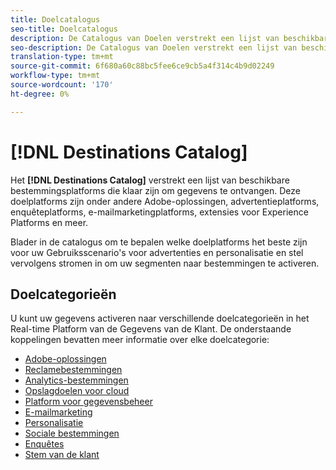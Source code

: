 ```yaml
---
title: Doelcatalogus
seo-title: Doelcatalogus
description: De Catalogus van Doelen verstrekt een lijst van beschikbare bestemmingen die klaar zijn om gegevens te ontvangen. Deze doelen zijn onder andere Adobe-oplossingen, advertentieplatforms, enquêteplatforms, e-mailmarketingplatforms en meer.
seo-description: De Catalogus van Doelen verstrekt een lijst van beschikbare bestemmingen die klaar zijn om gegevens te ontvangen. Deze doelen zijn onder andere Adobe-oplossingen, advertentieplatforms, enquêteplatforms, e-mailmarketingplatforms en meer.
translation-type: tm+mt
source-git-commit: 6f680a60c88bc5fee6ce9cb5a4f314c4b9d02249
workflow-type: tm+mt
source-wordcount: '170'
ht-degree: 0%

---
```



# [!DNL Destinations Catalog]

Het **[!DNL Destinations Catalog]** verstrekt een lijst van beschikbare bestemmingsplatforms die klaar zijn om gegevens te ontvangen. Deze doelplatforms zijn onder andere Adobe-oplossingen, advertentieplatforms, enquêteplatforms, e-mailmarketingplatforms, extensies voor Experience Platforms en meer.

Blader in de catalogus om te bepalen welke doelplatforms het beste zijn voor uw Gebruiksscenario&#39;s voor advertenties en personalisatie en stel vervolgens stromen in om uw segmenten naar bestemmingen te activeren.

## Doelcategorieën

U kunt uw gegevens activeren naar verschillende doelcategorieën in het Real-time Platform van de Gegevens van de Klant. De onderstaande koppelingen bevatten meer informatie over elke doelcategorie:

* [Adobe-oplossingen](/help/rtcdp/destinations/adobe-destinations.md)
* [Reclamebestemmingen](/help/rtcdp/destinations/advertising-destinations.md)
* [Analytics-bestemmingen](/help/rtcdp/destinations/analytics-destinations.md)
* [Opslagdoelen voor cloud](/help/rtcdp/destinations/cloud-storage-destinations.md)
* [Platform voor gegevensbeheer](/help/rtcdp/destinations/dmp-destinations.md)
* [E-mailmarketing](/help/rtcdp/destinations/email-marketing-destinations.md)
* [Personalisatie](/help/rtcdp/destinations/personalization-destinations.md)
* [Sociale bestemmingen](/help/rtcdp/destinations/social-network-destinations.md)
* [Enquêtes](/help/rtcdp/destinations/survey-destinations.md)
* [Stem van de klant](/help/rtcdp/destinations/voice-of-customer-destinations.md)